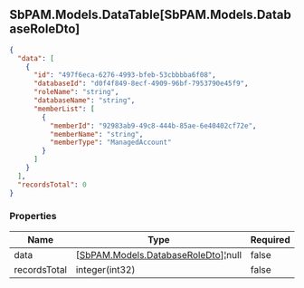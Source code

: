 
<h2 id="tocS_SbPAM.Models.DataTable[SbPAM.Models.DatabaseRoleDto]">SbPAM.Models.DataTable[SbPAM.Models.DatabaseRoleDto]</h2>

<a id="schemasbpam.models.datatable[sbpam.models.databaseroledto]"></a>
<a id="schema_SbPAM.Models.DataTable[SbPAM.Models.DatabaseRoleDto]"></a>
<a id="tocSsbpam.models.datatable[sbpam.models.databaseroledto]"></a>
<a id="tocssbpam.models.datatable[sbpam.models.databaseroledto]"></a>

```json
{
  "data": [
    {
      "id": "497f6eca-6276-4993-bfeb-53cbbbba6f08",
      "databaseId": "d0f4f849-8ecf-4909-96bf-7953790e45f9",
      "roleName": "string",
      "databaseName": "string",
      "memberList": [
        {
          "memberId": "92983ab9-49c8-444b-85ae-6e40402cf72e",
          "memberName": "string",
          "memberType": "ManagedAccount"
        }
      ]
    }
  ],
  "recordsTotal": 0
}

```

### Properties

|Name|Type|Required|Restrictions|Description|
|---|---|---|---|---|
|data|[[SbPAM.Models.DatabaseRoleDto](../Models/sbpam.models.databaseroledto.md)]¦null|false|none|none|
|recordsTotal|integer(int32)|false|none|none|


